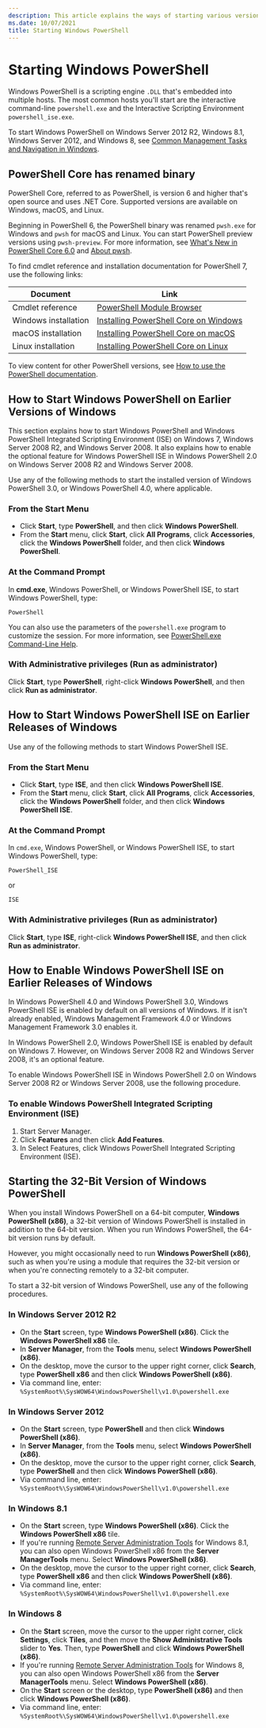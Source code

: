 ```yaml
---
description: This article explains the ways of starting various versions of PowerShell.
ms.date: 10/07/2021
title: Starting Windows PowerShell
---
```


# Starting Windows PowerShell

Windows PowerShell is a scripting engine `.DLL` that's embedded into multiple hosts. The most common
hosts you'll start are the interactive command-line `powershell.exe` and the Interactive Scripting
Environment `powershell_ise.exe`.

To start Windows PowerShell on Windows Server 2012 R2, Windows 8.1, Windows Server
2012, and Windows 8, see
[Common Management Tasks and Navigation in Windows](/previous-versions/windows/it-pro/windows-server-2012-R2-and-2012/hh831491(v=ws.11)).

## PowerShell Core has renamed binary

PowerShell Core, referred to as PowerShell, is version 6 and higher that's open source and uses .NET
Core. Supported versions are available on Windows, macOS, and Linux.

Beginning in PowerShell 6, the PowerShell binary was renamed `pwsh.exe` for Windows and `pwsh` for
macOS and Linux. You can start PowerShell preview versions using `pwsh-preview`. For more
information, see
[What's New in PowerShell Core 6.0](/powershell/scripting/whats-new/what-s-new-in-powershell-core-60#renamed-powershellexe-to-pwshexe)
and [About pwsh](/powershell/module/microsoft.powershell.core/about/about_pwsh).

To find cmdlet reference and installation documentation for PowerShell 7, use the following links:

| Document | Link |
| ----- | ----- |
| Cmdlet reference | [PowerShell Module Browser](/powershell/module/) |
| Windows installation | [Installing PowerShell Core on Windows](/powershell/scripting/install/installing-powershell-core-on-windows) |
| macOS installation | [Installing PowerShell Core on macOS](/powershell/scripting/install/installing-powershell-core-on-macos) |
| Linux installation | [Installing PowerShell Core on Linux](/powershell/scripting/install/installing-powershell-core-on-linux) |

To view content for other PowerShell versions, see [How to use the PowerShell documentation](../how-to-use-docs.md).

## How to Start Windows PowerShell on Earlier Versions of Windows

This section explains how to start Windows PowerShell and Windows PowerShell Integrated Scripting
Environment (ISE) on Windows 7, Windows Server 2008 R2, and Windows Server 2008. It
also explains how to enable the optional feature for Windows PowerShell ISE in Windows PowerShell
2.0 on Windows Server 2008 R2 and Windows Server 2008.

Use any of the following methods to start the installed version of Windows PowerShell 3.0, or
Windows PowerShell 4.0, where applicable.

### From the Start Menu

- Click **Start**, type **PowerShell**, and then click **Windows PowerShell**.
- From the **Start** menu, click **Start**, click **All Programs**, click **Accessories**, click the
  **Windows PowerShell** folder, and then click **Windows PowerShell**.

### At the Command Prompt

In **cmd.exe**, Windows PowerShell, or Windows PowerShell ISE, to start Windows PowerShell, type:

```
PowerShell
```

You can also use the parameters of the `powershell.exe` program to customize the session. For more
information, see
[PowerShell.exe Command-Line Help](/powershell/module/Microsoft.PowerShell.Core/About/about_PowerShell_exe).

### With Administrative privileges (Run as administrator)

Click **Start**, type **PowerShell**, right-click **Windows PowerShell**, and then click **Run as
administrator**.

## How to Start Windows PowerShell ISE on Earlier Releases of Windows

Use any of the following methods to start Windows PowerShell ISE.

### From the Start Menu

- Click **Start**, type **ISE**, and then click **Windows PowerShell ISE**.
- From the **Start** menu, click **Start**, click **All Programs**, click **Accessories**, click the
  **Windows PowerShell** folder, and then click **Windows PowerShell ISE**.

### At the Command Prompt

In `cmd.exe`, Windows PowerShell, or Windows PowerShell ISE, to start Windows PowerShell, type:

```
PowerShell_ISE
```

or

```
ISE
```

### With Administrative privileges (Run as administrator)

Click **Start**, type **ISE**, right-click **Windows PowerShell ISE**, and then click **Run as
administrator**.

## How to Enable Windows PowerShell ISE on Earlier Releases of Windows

In Windows PowerShell 4.0 and Windows PowerShell 3.0, Windows PowerShell ISE is enabled by default
on all versions of Windows. If it isn't already enabled, Windows Management Framework 4.0 or Windows
Management Framework 3.0 enables it.

In Windows PowerShell 2.0, Windows PowerShell ISE is enabled by default on Windows 7. However, on
Windows Server 2008 R2 and Windows Server 2008, it's an optional feature.

To enable Windows PowerShell ISE in Windows PowerShell 2.0 on Windows Server 2008 R2 or Windows
Server 2008, use the following procedure.

### To enable Windows PowerShell Integrated Scripting Environment (ISE)

1. Start Server Manager.
1. Click **Features** and then click **Add Features**.
1. In Select Features, click Windows PowerShell Integrated Scripting Environment (ISE).

## Starting the 32-Bit Version of Windows PowerShell

When you install Windows PowerShell on a 64-bit computer, **Windows PowerShell (x86)**, a 32-bit
version of Windows PowerShell is installed in addition to the 64-bit version. When you run Windows
PowerShell, the 64-bit version runs by default.

However, you might occasionally need to run **Windows PowerShell (x86)**, such as when you're using
a module that requires the 32-bit version or when you're connecting remotely to a 32-bit computer.

To start a 32-bit version of Windows PowerShell, use any of the following procedures.

### In Windows Server 2012 R2

- On the **Start** screen, type **Windows PowerShell (x86)**. Click the **Windows PowerShell x86**
  tile.
- In **Server Manager**, from the **Tools** menu, select **Windows PowerShell (x86)**.
- On the desktop, move the cursor to the upper right corner, click **Search**, type **PowerShell
  x86** and then click **Windows PowerShell (x86)**.
- Via command line, enter: `%SystemRoot%\SysWOW64\WindowsPowerShell\v1.0\powershell.exe`

### In Windows Server 2012

- On the **Start** screen, type **PowerShell** and then click **Windows PowerShell (x86)**.
- In **Server Manager**, from the **Tools** menu, select **Windows PowerShell (x86)**.
- On the desktop, move the cursor to the upper right corner, click **Search**, type **PowerShell**
  and then click **Windows PowerShell (x86)**.
- Via command line, enter: `%SystemRoot%\SysWOW64\WindowsPowerShell\v1.0\powershell.exe`

### In Windows 8.1

- On the **Start** screen, type **Windows PowerShell (x86)**. Click the **Windows PowerShell x86**
  tile.
- If you're running
  [Remote Server Administration Tools](https://go.microsoft.com/fwlink/?LinkID=304145) for Windows
  8.1, you can also open Windows PowerShell x86 from the **Server ManagerTools** menu. Select
  **Windows PowerShell (x86)**.
- On the desktop, move the cursor to the upper right corner, click **Search**, type **PowerShell
  x86** and then click **Windows PowerShell (x86)**.
- Via command line, enter: `%SystemRoot%\SysWOW64\WindowsPowerShell\v1.0\powershell.exe`

### In Windows 8

- On the **Start** screen, move the cursor to the upper right corner, click **Settings**, click
  **Tiles**, and then move the **Show Administrative Tools** slider to **Yes**. Then, type
  **PowerShell** and click **Windows PowerShell (x86)**.
- If you're running
  [Remote Server Administration Tools](https://www.microsoft.com/download/details.aspx?id=28972) for
  Windows 8, you can also open Windows PowerShell x86 from the **Server ManagerTools** menu. Select
  **Windows PowerShell (x86)**.
- On the **Start** screen or the desktop, type **PowerShell (x86)** and then click **Windows
  PowerShell (x86)**.
- Via command line, enter: `%SystemRoot%\SysWOW64\WindowsPowerShell\v1.0\powershell.exe`
